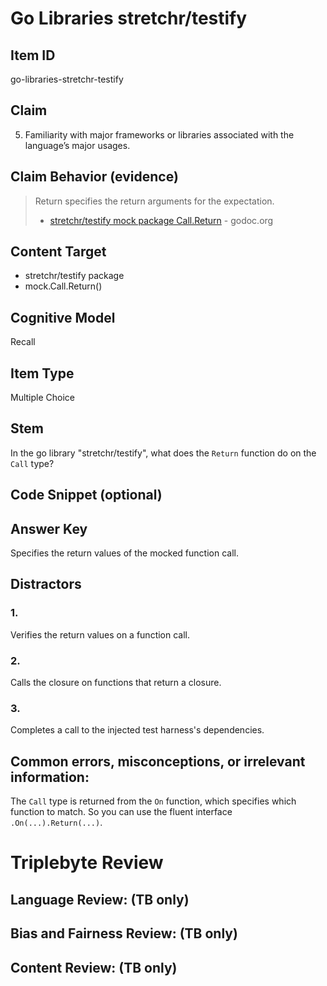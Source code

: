 # Go Libraries stretchr/testify

## Item ID
go-libraries-stretchr-testify

## Claim
5. Familiarity with major frameworks or libraries associated with the language’s major usages.

## Claim Behavior (evidence)
> Return specifies the return arguments for the expectation.
> - [stretchr/testify mock package Call.Return](https://godoc.org/github.com/stretchr/testify/mock#Call.Return) - godoc.org

## Content Target
* stretchr/testify package
* mock.Call.Return()

## Cognitive Model
Recall

## Item Type
Multiple Choice

## Stem
In the go library "stretchr/testify", what does the `Return` function do on the `Call` type?

## Code Snippet (optional)


## Answer Key

Specifies the return values of the mocked function call.

## Distractors

### 1.

Verifies the return values on a function call.

### 2.

Calls the closure on functions that return a closure.

### 3.

Completes a call to the injected test harness's dependencies.


## Common errors, misconceptions, or irrelevant information:

The `Call` type is returned from the `On` function, which specifies which function to match.  So you can use the fluent interface `.On(...).Return(...)`.

# Triplebyte Review


## Language Review: (TB only)


## Bias and Fairness Review: (TB only)


## Content Review: (TB only)

